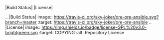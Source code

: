 |Build Status| |License|

.. |Build Status| image:: https://travis-ci.org/sky-joker/ore-ore-ansible.svg?branch=master
   :target: https://travis-ci.org/sky-joker/ore-ore-ansible
.. |License| image:: https://img.shields.io/badge/license-GPL%20v3.0-brightgreen.svg
   :target: COPYING
   :alt: Repository License